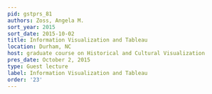 ```yaml
---
pid: gstprs_81
authors: Zoss, Angela M.
sort_year: 2015
sort_date: 2015-10-02
title: Information Visualization and Tableau
location: Durham, NC
host: graduate course on Historical and Cultural Visualization
pres_date: October 2, 2015
type: Guest lecture
label: Information Visualization and Tableau
order: '23'
---
```

